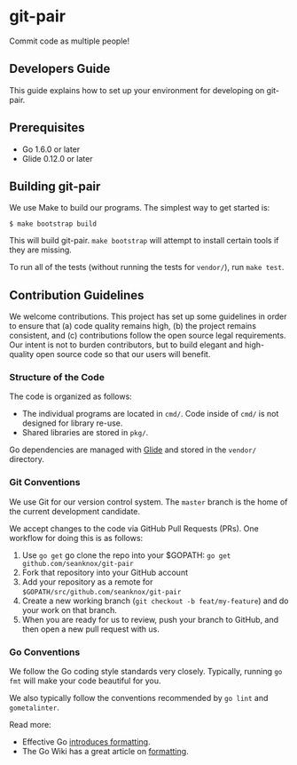 # git-pair

Commit code as multiple people!

## Developers Guide

This guide explains how to set up your environment for developing on
git-pair.

## Prerequisites

- Go 1.6.0 or later
- Glide 0.12.0 or later

## Building git-pair

We use Make to build our programs. The simplest way to get started is:

```console
$ make bootstrap build
```

This will build git-pair. `make bootstrap` will attempt to
install certain tools if they are missing.

To run all of the tests (without running the tests for `vendor/`), run
`make test`.

## Contribution Guidelines

We welcome contributions. This project has set up some guidelines in
order to ensure that (a) code quality remains high, (b) the project
remains consistent, and (c) contributions follow the open source legal
requirements. Our intent is not to burden contributors, but to build
elegant and high-quality open source code so that our users will benefit.

### Structure of the Code

The code is organized as follows:

- The individual programs are located in `cmd/`. Code inside of `cmd/`
  is not designed for library re-use.
- Shared libraries are stored in `pkg/`.

Go dependencies are managed with
[Glide](https://github.com/Masterminds/glide) and stored in the
`vendor/` directory.

### Git Conventions

We use Git for our version control system. The `master` branch is the
home of the current development candidate.

We accept changes to the code via GitHub Pull Requests (PRs). One
workflow for doing this is as follows:

1. Use `go get` go clone the repo into your $GOPATH: `go get github.com/seanknox/git-pair`
2. Fork that repository into your GitHub account
3. Add your repository as a remote for `$GOPATH/src/github.com/seanknox/git-pair`
4. Create a new working branch (`git checkout -b feat/my-feature`) and
   do your work on that branch.
5. When you are ready for us to review, push your branch to GitHub, and
   then open a new pull request with us.

### Go Conventions

We follow the Go coding style standards very closely. Typically, running
`go fmt` will make your code beautiful for you.

We also typically follow the conventions recommended by `go lint` and
`gometalinter`.

Read more:

- Effective Go [introduces formatting](https://golang.org/doc/effective_go.html#formatting).
- The Go Wiki has a great article on [formatting](https://github.com/golang/go/wiki/CodeReviewComments).
